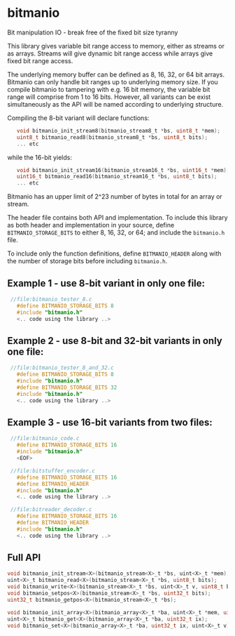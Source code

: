 # bitmanio
Bit manipulation IO - break free of the fixed bit size tyranny

 This library gives variable bit range access to memory, either as streams or as arrays. Streams will give dynamic bit range access while arrays give fixed bit range access.
 
 The underlying memory buffer can be defined as 8, 16, 32, or 64 bit arrays. Bitmanio can only handle bit ranges up to underlying memory size. If you compile bitmanio to tampering with e.g. 16 bit memory, the variable bit range will comprise from 1 to 16 bits. However, all variants can be exist simultaneously as the API will be named according to underlying structure.
 
 Compiling the 8-bit variant will declare functions:
```C
   void bitmanio_init_stream8(bitmanio_stream8_t *bs, uint8_t *mem);
   uint8_t bitmanio_read8(bitmanio_stream8_t *bs, uint8_t bits);
   ... etc
```
 while the 16-bit yields:
```C
   void bitmanio_init_stream16(bitmanio_stream16_t *bs, uint16_t *mem);
   uint16_t bitmanio_read16(bitmanio_stream16_t *bs, uint8_t bits);
   ... etc
``` 
 Bitmanio has an upper limit of 2^23 number of bytes in total for an
 array or stream.
 
 The header file contains both API and implementation. To include this library as both header and implementation in your source, define `BITMANIO_STORAGE_BITS` to either 8, 16, 32, or 64; and include the `bitmanio.h` file.
 
 To include only the function definitions, define `BITMANIO_HEADER` along with the number of storage bits before including `bitmanio.h`.
 
## Example 1 - use 8-bit variant in only one file:
```C
 //file:bitmanio_tester_8.c 
   #define BITMANIO_STORAGE_BITS 8
   #include "bitmanio.h"
   <.. code using the library ..>
```
## Example 2 - use 8-bit and 32-bit variants in only one file:
```C
 //file:bitmanio_tester_8_and_32.c 
   #define BITMANIO_STORAGE_BITS 8
   #include "bitmanio.h"
   #define BITMANIO_STORAGE_BITS 32
   #include "bitmanio.h"
   <.. code using the library ..>
```
## Example 3 - use 16-bit variants from two files:
```C
 //file:bitmanio_code.c
   #define BITMANIO_STORAGE_BITS 16
   #include "bitmanio.h"
   <EOF>
```
```C
 //file:bitstuffer_encoder.c
   #define BITMANIO_STORAGE_BITS 16
   #define BITMANIO_HEADER
   #include "bitmanio.h"
   <.. code using the library ..>
```
```C
 //file:bitreader_decoder.c
   #define BITMANIO_STORAGE_BITS 16
   #define BITMANIO_HEADER
   #include "bitmanio.h"
   <.. code using the library ..>
```
## Full API
```C
void bitmanio_init_stream<X>(bitmanio_stream<X>_t *bs, uint<X>_t *mem);
uint<X>_t bitmanio_read<X>(bitmanio_stream<X>_t *bs, uint8_t bits);
void bitmanio_write<X>(bitmanio_stream<X>_t *bs, uint<X>_t v, uint8_t bits);
void bitmanio_setpos<X>(bitmanio_stream<X>_t *bs, uint32_t bits);
uint32_t bitmanio_getpos<X>(bitmanio_stream<X>_t *bs);

void bitmanio_init_array<X>(bitmanio_array<X>_t *ba, uint<X>_t *mem, uint8_t bits);
uint<X>_t bitmanio_get<X>(bitmanio_array<X>_t *ba, uint32_t ix);
void bitmanio_set<X>(bitmanio_array<X>_t *ba, uint32_t ix, uint<X>_t v);
```



